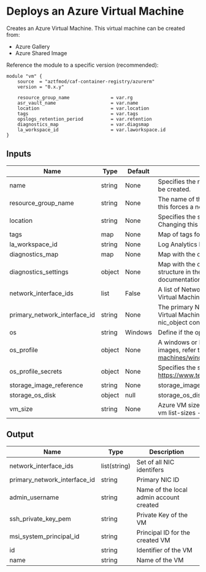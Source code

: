 # Deploys an Azure Virtual Machine
Creates an Azure Virtual Machine.
This virtual machine can be created from:
- Azure Gallery
- Azure Shared Image

Reference the module to a specific version (recommended):
```hcl
module "vm" {
    source  = "aztfmod/caf-container-registry/azurerm"
    version = "0.x.y"
    
    resource_group_name               = var.rg
    asr_vault_name                    = var.name
    location                          = var.location
    tags                              = var.tags
    opslogs_retention_period          = var.retention
    diagnostics_map                   = var.diagsmap
    la_workspace_id                   = var.laworkspace.id
}
```

## Inputs

| Name | Type | Default | Description | 
| -- | -- | -- | -- | 
| name | string | None | Specifies the name of the VM. Changing this forces a new resource to be created. |
| resource_group_name | string | None | The name of the resource group in which to create the VM. Changing this forces a new resource to be created. |
| location | string | None | Specifies the supported Azure location where to create the resource. Changing this forces a new resource to be created.  |
| tags | map | None | Map of tags for the deployment.  | 
| la_workspace_id | string | None | Log Analytics Repository ID. | 
| diagnostics_map | map | None | Map with the diagnostics repository information.  | 
| diagnostics_settings | object | None | Map with the diagnostics settings for VM deployment. See the required structure in the following example or in the diagnostics module documentation. |
| network_interface_ids | list | False |  A list of Network Interface ID's which should be associated with the Virtual Machine | 
| primary_network_interface_id | string | None | The primary Network Interface ID's which should be associated with the Virtual Machine. Note when using multiple NICs you must set it in the nic_object configuration | 
| os | string | Windows |Define if the operating system is 'Linux' or 'Windows'  | 
| os_profile | object | None | A windows or Linux profile as per documentation. To find types of images, refer to https://docs.microsoft.com/en-us/azure/virtual-machines/windows/cli-ps-findimage | 
| os_profile_secrets | object | None | Specifies the settings to store OS secret as defined in https://www.terraform.io/docs/providers/azurerm/r/virtual_machine.html | 
| storage_image_reference | string | None | storage_image_reference  | 
| storage_os_disk | object | null | storage_os_disk  | 
| vm_size | string | None | Azure VM size name, to list all images available in a regionm use : "az vm list-sizes --location <region>" | 


## Output

| Name | Type | Description | 
| -- | -- | -- | 
| network_interface_ids | list(string) | Set of all NIC identifers |
| primary_network_interface_id | string | Primary NIC ID |
| admin_username | string | Name of the local admin account created | 
| ssh_private_key_pem | string | Private Key of the VM | 
| msi_system_principal_id | string | Principal ID for the created VM | 
| id | string | Identifier of the VM |
| name | string | Name of the VM | 